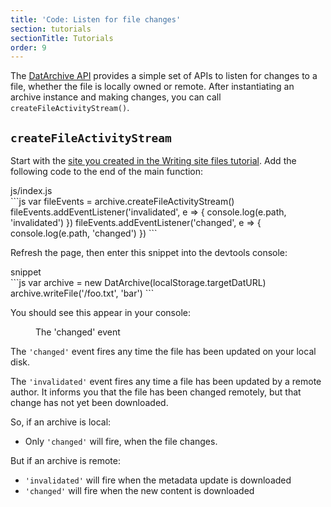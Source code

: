 ```yaml
---
title: 'Code: Listen for file changes'
section: tutorials
sectionTitle: Tutorials
order: 9
---
```


The [DatArchive API](/docs/apis/dat.html) provides a simple set of APIs to listen for changes to a file, whether the file is locally owned or remote. After instantiating an archive instance and making changes, you can call `createFileActivityStream()`.

## `createFileActivityStream`

Start with the [site you created in the Writing site files tutorial](http://localhost:4000/docs/tutorials/write-site-files.html). Add the following code to the end of the main function:

<figcaption class="code">js/index.js</figcaption>
```js
var fileEvents = archive.createFileActivityStream()
fileEvents.addEventListener('invalidated', e => {
  console.log(e.path, 'invalidated')
})
fileEvents.addEventListener('changed', e => {
  console.log(e.path, 'changed')
})
```

Refresh the page, then enter this snippet into the devtools console:

<figcaption class="code">snippet</figcaption>
```js
var archive = new DatArchive(localStorage.targetDatURL)
archive.writeFile('/foo.txt', 'bar')
```

You should see this appear in your console:

<figure>
<img data-src="/img/docs/tut-listen-for-file-changes/changed.png" >
<figcaption>The 'changed' event</figcaption>
</figure>

The `'changed'` event fires any time the file has been updated on your local disk.

The `'invalidated'` event fires any time a file has been updated by a remote author. It informs you that the file has been changed remotely, but that change has not yet been downloaded.

So, if an archive is local:

- Only `'changed'` will fire, when the file changes.

But if an archive is remote:

- `'invalidated'` will fire when the metadata update is downloaded
- `'changed'` will fire when the new content is downloaded
